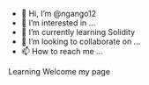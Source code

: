 - 👋 Hi, I’m @ngango12
- 👀 I’m interested in ...
- 🌱 I’m currently learning Solidity
- 💞️ I’m looking to collaborate on ...
- 📫 How to reach me ...

<!---
ngango12/ngango12 is a ✨ special ✨ repository because its `README.md` (this file) appears on your GitHub profile.
You can click the Preview link to take a look at your changes.
--->
Learning
Welcome my page
